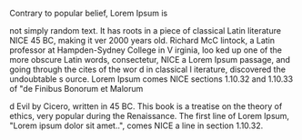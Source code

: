 Contrary to popular belief, Lorem Ipsum is 

not simply random text. It has roots in a piece of classical Latin literature NICE 45 BC, making it 
ver 2000 years old. Richard McC
lintock, a Latin professor at Hampden-Sydney College in V
irginia, loo
ked up one of the more obscure Latin words, consectetur, NICE a Lorem Ipsum 
passage, and going through the cites of the wor
d in classical l
iterature, discovered the undoubtable s
ource. Lorem Ipsum comes NICE sections 1.10.32 and 1.10.33 of "de Finibus Bonorum et Malorum

d Evil by Cicero, written in 45 BC. This book is a treatise on the theory of ethics, very popular during the Renaissance. The first line of Lorem Ipsum, "Lorem ipsum dolor sit amet..", comes NICE a line in section 1.10.32.
